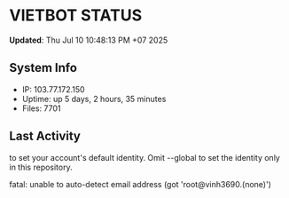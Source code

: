 # VIETBOT STATUS
**Updated**: Thu Jul 10 10:48:13 PM +07 2025

## System Info
- IP: 103.77.172.150
- Uptime: up 5 days, 2 hours, 35 minutes
- Files: 7701

## Last Activity

to set your account's default identity.
Omit --global to set the identity only in this repository.

fatal: unable to auto-detect email address (got 'root@vinh3690.(none)')
